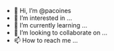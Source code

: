 - 👋 Hi, I’m @pacoines
- 👀 I’m interested in ...
- 🌱 I’m currently learning ...
- 💞️ I’m looking to collaborate on ...
- 📫 How to reach me ...

<!---
pacoines/pacoines is a ✨ special ✨ repository because its `README.md` (this file) appears on your GitHub profile.
You can click the Preview link to take a look at your changes.
--->
